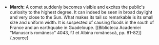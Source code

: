 ﻿-   **March:** A comet suddenly becomes visible and excites the public's curiosity to the highest degree. It can indeed be seen in broad daylight and very close to the Sun. What makes its tail so remarkable is its small size and uniform width. It is suspected of causing floods in the south of France and an earthquake in Guadeloupe. [\[Biblioteca Academiei "Manuscris românesc" 4043, f.1 et Albina românescâ, pp. 81-82\]]{.source}
